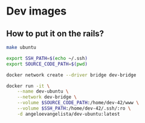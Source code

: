 # Dev images

## How to put it on the rails?

```bash
make ubuntu

export SSH_PATH=$(echo ~/.ssh)
export SOURCE_CODE_PATH=$(pwd)

docker network create --driver bridge dev-bridge

docker run -it \
	--name dev-ubuntu \
	--network dev-bridge \
	--volume $SOURCE_CODE_PATH:/home/dev-42/www \
	--volume $SSH_PATH:/home/dev-42/.ssh/:ro \
	-d angeloevangelista/dev-ubuntu:latest
```

